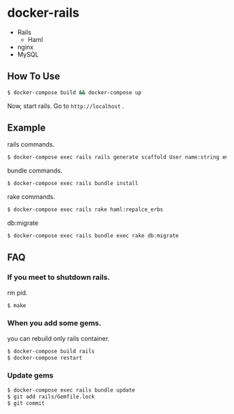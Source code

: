 # docker-rails

* Rails
  * Haml
* nginx
* MySQL

## How To Use

```zsh
$ docker-compose build && docker-compose up
```

Now, start rails. Go to `http://localhost` .


## Example

rails commands.

```zsh
$ docker-compose exec rails rails generate scaffold User name:string email:string
```

bundle commands.

```zsh
$ docker-compose exec rails bundle install
```

rake commands.

```zsh
$ docker-compose exec rails rake haml:repalce_erbs
```

db:migrate

```zsh
$ docker-compose exec rails bundle exec rake db:migrate
```

## FAQ

### If you meet to shutdown rails.

rm pid.

```zsh
$ make
```

### When you add some gems.

you can rebuild only rails container.

```zsh
$ docker-compose build rails
$ docker-compose restart
```

### Update gems

```zsh
$ docker-compose exec rails bundle update
$ git add rails/Gemfile.lock
$ git commit
```

